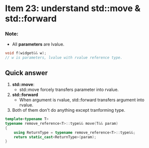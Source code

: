 # Item 23: understand std::move & std::forward

### Note:
- All **parameters** are lvalue.
~~~c++
void f(widget&& w);
// w is parameters, lvalue with rvalue reference type.
~~~

## Quick answer
1. **std::move**:
    - std::move forcely transfers parameter into rvalue.
2. **std::forward**    
    - When argument is rvalue, std::forward transfers argument into rvalue.
3. Both of them don't do anything except tranforming type.

~~~c++
template<typename T>
typename remove_reference<T>::type&& move(T&& param)
{
    using ReturnType = typename remove_reference<T>::type&&;
    return static_cast<ReturnType>(param);
}
~~~

